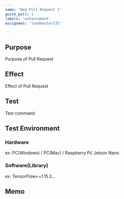```yaml
---
name: 'New Pull Request 1'
quick_pull: 1
labels: 'enhancement'
assignees: 'landmaster135'

---
```


## Purpose

Purpose of Pull Request

## Effect

Effect of Pull Request

## Test

Test command

## Test Environment

### Hardware

ex: PC(Windows) / PC(Mac) / Raspberry Pi/ Jetson Nano

### Software(Library)

ex: TensorFlow==1.15.3...

## Memo
